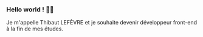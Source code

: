 ### Hello world ! 👋🏻

Je m'appelle Thibaut LEFÈVRE et je souhaite devenir développeur front-end à la fin de mes études.


<!--
**LEFEVREThibaut/LEFEVREThibaut** is a ✨ _special_ ✨ repository because its `README.md` (this file) appears on your GitHub profile.

Here are some ideas to get you started:

- 🔭 I’m currently working on ...
- 🌱 I’m currently learning ...
- 👯 I’m looking to collaborate on ...
- 🤔 I’m looking for help with ...
- 💬 Ask me about ...
- 📫 How to reach me: ...
- 😄 Pronouns: ...
- ⚡ Fun fact: ...
-->
